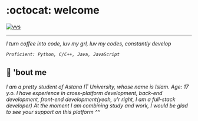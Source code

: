 # :octocat: welcome
[![vvs](https://c.tenor.com/R8wjCxS2MCgAAAAC/oreki-black-and-white-wind.gif)](https://www.instagram.com/vvsalwayscodin/)
___
_I turn coffee into code, luv my grl, luv my codes, constantly develop_

_`Proficient: Python, C/C++, Java, JavaScript`_

## :wedding: 'bout me
 _I am a pretty student of Astana IT University, whose name is Islam. Age: 17 y.o._
 _I have experience in cross-platform development, back-end development, front-end development(yeah, u'r right, I am a full-stack developer)_
_At the moment I am combining study and work, I would be glad to see your support on this platform ^^_